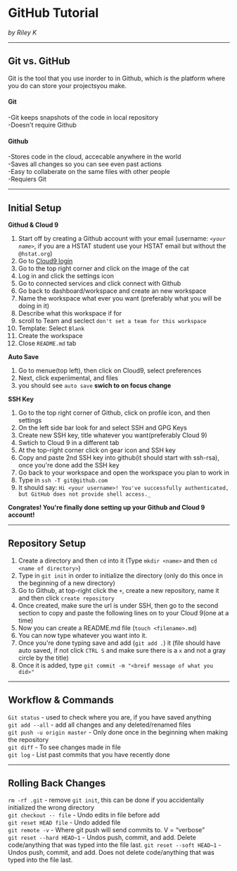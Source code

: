# GitHub Tutorial

_by Riley K_

---
## Git vs. GitHub
Git is the tool that you use inorder to in  Github, which is the platform where you do can store your projectsyou make. 
#### Git
-Git keeps snapshots of the code in local repository  
-Doesn't require Github
#### Github
-Stores code in the cloud, accecable anywhere in the world  
-Saves all changes so you can see even past actions  
-Easy to collaberate on the same files with other people  
-Requiers Git  


---
## Initial Setup
**Githud & Cloud 9**
1. Start off by creating a Github account with your email (username: _`<your name>`_, if you are a HSTAT student use your HSTAT email but without the `@hstat.org`)
2. Go to [Cloud9 login](https://c9.io/login)
3. Go to the top right corner and click on the image of the cat
4. Log in and click the settings icon 
5. Go to connected services and click connect with Github
6. Go back to dashboard/workspace and create an new workspace
7. Name the workspace what ever you want (preferably what you will be doing in it)
8. Describe what this workspace if for
9. scroll to Team and seclect `don't set a team for this workspace` 
10. Template: Select `Blank`
11. Create the workspace
12. Close `README.md` tab  

**Auto Save**  
1. Go to menue(top left), then click on Cloud9, select preferences
2. Next, click experiimental, and files
3. you should see `auto save` **swich to on focus change**  

**SSH Key**
1. Go to the top right corner of Github, click on profile icon, and then settings
2. On the left side bar look for and select SSH and GPG Keys
3. Create new SSH key, title whatever you want(preferably Cloud 9)
4. Swtich to Cloud 9 in a different tab
5. At the top-right corner click on gear icon and SSH key 
6. Copy and paste 2nd SSH key into github(it should start with ssh-rsa), once you're done add the SSH key 
7. Go back to your workspace and open the workspace you plan to work in 
8. Type in `ssh -T git@github.com` 
9. It should say: `Hi <your username>! You've successfully authenticated, but GitHub does not provide shell access._` 

**Congrates! You're finally done setting up your Github and Cloud 9 account!**


---
## Repository Setup

1. Create a directory and then `cd` into it (Type `mkdir <name>` and then `cd <name of directory>`)
2. Type in `git init` in order to initialize the directory (only do this once in the beginning of a new directory)
3. Go to Github, at top-right click the `+`, create a new repository, name it and then click `create repository` 
4. Once created, make sure the url is under SSH, then go to the second section to copy and paste the following lines on to your Cloud 9(one at a time)  
5. Now you can create a README.md file (`touch <filename>.md`) 
6. You can now type whatever you want into it. 
7. Once you're done typing save and add (`git add .`) it (file should have auto saved, if not click `CTRL S` and make sure there is a `x` and not a gray circle by the title)
8. Once it is added, type `git commit -m "<breif message of what you did>"`  


---
## Workflow & Commands
`Git status` - used to check where you are, if you have saved anything  
`git add --all` - add all changes and any deleted/renamed files  
`git push -u origin master` - Only done once in the beginning when making the repository  
`git diff` - To see changes made in file  
`git log` - List past commits that you have recently done  


---
## Rolling Back Changes
`rm -rf .git` - remove `git init`, this can be done if you accidentally initialized the wrong directory  
`git checkout -- file` - Undo edits in file before add  
`git reset HEAD file` - Undo added file  
`git remote -v` - Where git push will send commits to. V = “verbose”  
`git reset --hard HEAD~1` - Undos push, commit, and add. Delete code/anything that was typed into the file last. 
`git reset --soft HEAD~1` - Undos push, commit, and add. Does not delete code/anything that was typed into the file last.  

